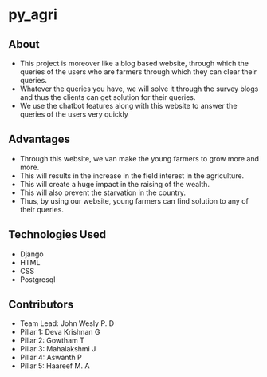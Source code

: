 # py_agri

## About
* This project is moreover like a blog based website, through which the queries of the users who are farmers through which they can clear their queries. 
* Whatever the queries you have, we will solve it through the survey blogs and thus the clients can get solution for their queries.
* We use the chatbot features along with this website to answer the queries of the users very quickly

## Advantages
* Through this website, we van make the young farmers to grow more and more.
* This will results in the increase in the field interest in the agriculture.
* This will create a huge impact in the raising of the wealth.
* This will also prevent the starvation in the country.
* Thus, by using our website, young farmers can find solution to any of their queries. 

## Technologies Used
* Django
* HTML
* CSS
* Postgresql

## Contributors
* Team Lead: John Wesly P. D
* Pillar 1: Deva Krishnan G
* Pillar 2: Gowtham T
* Pillar 3: Mahalakshmi J
* Pillar 4: Aswanth P
* Pillar 5: Haareef M. A
